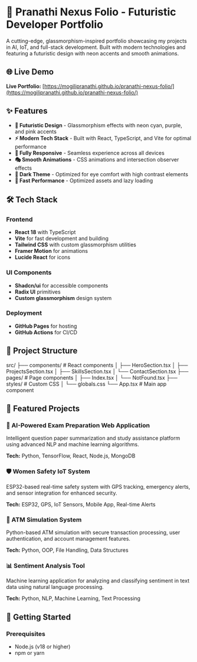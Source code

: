 # 🚀 Pranathi Nexus Folio - Futuristic Developer Portfolio

A cutting-edge, glassmorphism-inspired portfolio showcasing my projects in AI, IoT, and full-stack development. Built with modern technologies and featuring a futuristic design with neon accents and smooth animations.



## 🌐 Live Demo

**Live Portfolio:** [https://mogilipranathi.github.io/pranathi-nexus-folio/](https://mogilipranathi.github.io/pranathi-nexus-folio/)

## ✨ Features

- **🎨 Futuristic Design** - Glassmorphism effects with neon cyan, purple, and pink accents
- **⚡ Modern Tech Stack** - Built with React, TypeScript, and Vite for optimal performance
- **📱 Fully Responsive** - Seamless experience across all devices
- **🎭 Smooth Animations** - CSS animations and intersection observer effects
- **🌙 Dark Theme** - Optimized for eye comfort with high contrast elements
- **🚀 Fast Performance** - Optimized assets and lazy loading

## 🛠️ Tech Stack

### Frontend
- **React 18** with TypeScript
- **Vite** for fast development and building
- **Tailwind CSS** with custom glassmorphism utilities
- **Framer Motion** for animations
- **Lucide React** for icons

### UI Components
- **Shadcn/ui** for accessible components
- **Radix UI** primitives
- **Custom glassmorphism** design system

### Deployment
- **GitHub Pages** for hosting
- **GitHub Actions** for CI/CD

## 📁 Project Structure
src/
├── components/ # React components
│ ├── HeroSection.tsx
│ ├── ProjectsSection.tsx
│ ├── SkillsSection.tsx
│ └── ContactSection.tsx
├── pages/ # Page components
│ ├── Index.tsx
│ └── NotFound.tsx
├── styles/ # Custom CSS
│ └── globals.css
└── App.tsx # Main app component


## 🎯 Featured Projects

### 🤖 AI-Powered Exam Preparation Web Application
Intelligent question paper summarization and study assistance platform using advanced NLP and machine learning algorithms.

**Tech:** Python, TensorFlow, React, Node.js, MongoDB

### 🛡️ Women Safety IoT System
ESP32-based real-time safety system with GPS tracking, emergency alerts, and sensor integration for enhanced security.

**Tech:** ESP32, GPS, IoT Sensors, Mobile App, Real-time Alerts

### 🏧 ATM Simulation System
Python-based ATM simulation with secure transaction processing, user authentication, and account management features.

**Tech:** Python, OOP, File Handling, Data Structures

### 📊 Sentiment Analysis Tool
Machine learning application for analyzing and classifying sentiment in text data using natural language processing.

**Tech:** Python, NLP, Machine Learning, Text Processing

## 🚀 Getting Started

### Prerequisites
- Node.js (v18 or higher)
- npm or yarn

